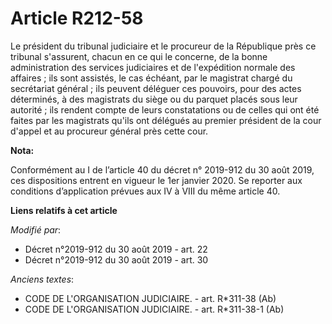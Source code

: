 # Article R212-58

Le président du tribunal judiciaire et le procureur de la République près ce tribunal s'assurent, chacun en ce qui le
concerne, de la bonne administration des services judiciaires et de      l'expédition normale des affaires ; ils sont
assistés, le cas échéant, par le magistrat chargé du secrétariat général ; ils peuvent déléguer ces pouvoirs, pour des actes
déterminés, à des magistrats du siège ou du parquet placés sous leur autorité ; ils rendent compte de leurs constatations ou
de celles qui ont été faites par les magistrats qu'ils ont délégués au premier président de la cour d'appel et au procureur
général près cette cour.

**Nota:**

Conformément au I de l’article 40 du décret n° 2019-912 du 30 août 2019, ces dispositions entrent en vigueur le 1er janvier
2020. Se reporter aux conditions d’application prévues aux IV à VIII du même article 40.

**Liens relatifs à cet article**

_Modifié par_:

  - Décret n°2019-912 du 30 août 2019 - art. 22
  - Décret n°2019-912 du 30 août 2019 - art. 30

_Anciens textes_:

  - CODE DE L'ORGANISATION JUDICIAIRE. - art. R*311-38 (Ab)
  - CODE DE L'ORGANISATION JUDICIAIRE. - art. R*311-38-1 (Ab)
